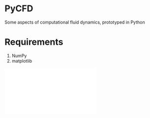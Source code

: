 # PyCFD

Some aspects of computational fluid dynamics, prototyped in Python



# Requirements

1. NumPy
2. matplotlib


![LSQ gradient stencil at the cell colored in green](pics/stencil_57.pdf)
